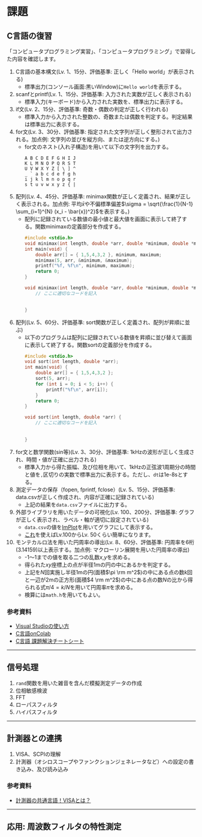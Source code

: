 # 課題

## C言語の復習

「コンピュータプログラミング実習」、「コンピュータプログラミング」で習得した内容を確認します。

1. C言語の基本構文(Lv. 1、15分、評価基準: 正しく「Hello world」が表示される)
   - 標準出力(コンソール画面:黒いWindow)に`Hello world`を表示する。
1. scanfとprintf(Lv. 1、15分、評価基準: 入力された実数が正しく表示される)
   - 標準入力(キーボード)から入力された実数を、標準出力に表示する。
1. if文(Lv. 2、15分、評価基準: 奇数・偶数の判定が正しく行われる)
   - 標準入力から入力された整数の、奇数または偶数を判定する。判定結果は標準出力に表示する。
1. for文(Lv. 3、30分、評価基準: 指定された文字列が正しく整形されて出力される。加点例: 文字列の並びを縦方向、または逆方向にする。)
   - for文のネスト(入れ子構造)を用いて以下の文字列を出力する。
     ```
     A B C D E F G H I J
     K L M N O P Q R S T
     U V W X Y Z [ \ ] ^
     _ ` a b c d e f g h
     i j k l m n o p q r
     s t u v w x y z { |
     ```
1. 配列(Lv. 4、45分、評価基準: minimax関数が正しく定義され、結果が正しく表示される。加点例: 平均$`\bar{x}`$や不偏標準偏差$`\sigma = \sqrt{\frac{1}{N-1} \sum_{i=1}^{N} (x_i - \bar{x})^2}`$を表示する。)
   - 配列に記録されている数値の最小値と最大値を画面に表示して終了する。関数minimaxの定義部分を作成する。
     ```c
     #include <stdio.h>
     void minimax(int length, double *arr, double *minimum, double *maximum);
     int main(void) {
         double arr[] = { 1,5,4,3,2 }, minimum, maximum;
         minimax(5, arr, &minimum, &maximum);
      	 printf("%f, %f\n", minimum, maximum);
         return 0;
     }
     
     void minimax(int length, double *arr, double *minimum, double *maximum) {
         // ここに適切なコードを記入

         
     }
     ```
1. 配列(Lv. 5、60分、評価基準: sort関数が正しく定義され、配列が昇順に並ぶ)
   - 以下のプログラムは配列に記録されている数値を昇順に並び替えて画面に表示して終了する。関数sortの定義部分を作成する。
     ```c
     #include <stdio.h>
     void sort(int length, double *arr);
     int main(void) {
         double arr[] = { 1,5,4,3,2 };
         sort(5, arr);
         for (int i = 0; i < 5; i++) {
             printf("%f\n", arr[i]);
         }
         return 0;
     }
     
     void sort(int length, double *arr) {
         // ここに適切なコードを記入
         
         
     }
     ```
1. for文と数学関数(sin等)(Lv. 3、30分、評価基準: 1kHzの波形が正しく生成され、時間・値が正確に出力される)
   - 標準入力から得た振幅、及び位相を用いて、1kHzの正弦波1周期分の時間と値を`,`区切りの実数で標準出力に表示する。ただし、`dt`は1e-8sとする。
1. 測定データの保存（fopen, fprintf, fclose）(Lv. 5、15分、評価基準: data.csvが正しく作成され、内容が正確に記録されている)
   - 上記の結果を`data.csv`ファイルに出力する。
1. 外部ライブラリを用いたデータの可視化(Lv. 100、200分、評価基準: グラフが正しく表示され、ラベル・軸が適切に設定されている)
   - `data.csv`の値を[ImPlot](https://github.com/epezent/implot)を用いてグラフにして表示する。
   - [これ](https://github.com/daigokk/ImPlotSample/tree/master)を使えばLv.100からLv. 50くらい簡単になります。
1. モンテカルロ法を用いた円周率の導出(Lv. 8、60分、評価基準: 円周率を6桁(3.14159)以上表示する。加点例: マクローリン展開を用いた円周率の導出)
   - -1～1までの値を取る二つの乱数$`x`$,$`y`$を求める。
   - 得られた$`xy`$座標上の点が半径1mの円の中にあるかを判定する。
   - 上記を$`N`$回実施し半径1mの円(面積$`\pi \rm m^2`$)の中にある点の数$`k`$回と一辺が2mの正方形(面積$`4 \rm m^2`$)の中にある点の数$`N`$の比から得られる式$`\pi/4=k/N`$を用いて円周率$`\pi`$を求める。
   - 検算には`math.h`を用いてもよい。

### 参考資料
- [Visual Studioの使い方](./VisualStudio.md)
- [C言語onColab](https://colab.research.google.com/drive/1fewkHpqIm40EXWWdZ9eu6EUIN9MWQNO4)
- [C言語 課題解決チートシート](./Clang.md)

---

## 信号処理
1. `rand`関数を用いた雑音を含んだ模擬測定データの作成
1. 位相敏感検波
1. FFT
1. ローパスフィルタ
1. ハイパスフィルタ

---

## 計測器との連携
1. VISA、SCPIの理解
2. 計測器（オシロスコープやファンクションジェネレータなど）への設定の書き込み、及び読み込み

### 参考資料
- [計測器の共通言語！VISAとは？](./VISA.md)

---

## 応用: 周波数フィルタの特性測定
